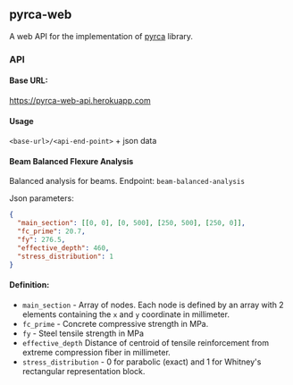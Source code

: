 pyrca-web
---
A web API for the implementation of [pyrca]() library.

### API
#### Base URL:
https://pyrca-web-api.herokuapp.com

#### Usage
```<base-url>/<api-end-point>``` + json data


#### Beam Balanced Flexure Analysis
Balanced analysis for beams.
Endpoint: ```beam-balanced-analysis```

Json parameters:
```json
{
  "main_section": [[0, 0], [0, 500], [250, 500], [250, 0]],
  "fc_prime": 20.7,
  "fy": 276.5,
  "effective_depth": 460,
  "stress_distribution": 1
}
```

#### Definition:
- ```main_section``` - Array of nodes. Each node is defined by an array with 2 elements containing the ```x``` and ```y``` coordinate in millimeter.  
- ```fc_prime``` - Concrete compressive strength in MPa.
- ```fy``` - Steel tensile strength in MPa
- ```effective_depth``` Distance of centroid of tensile reinforcement from extreme compression fiber in millimeter.
- ```stress_distribution``` - 0 for parabolic (exact) and 1 for Whitney's rectangular representation block.
